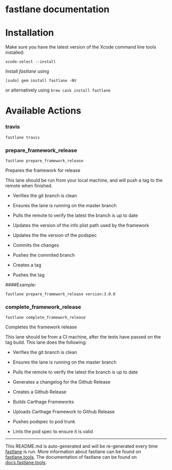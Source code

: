 fastlane documentation
================
# Installation

Make sure you have the latest version of the Xcode command line tools installed:

```
xcode-select --install
```

Install _fastlane_ using
```
[sudo] gem install fastlane -NV
```
or alternatively using `brew cask install fastlane`

# Available Actions
### travis
```
fastlane travis
```

### prepare_framework_release
```
fastlane prepare_framework_release
```
Prepares the framework for release

This lane should be run from your local machine, and will push a tag to the remote when finished.

 * Verifies the git branch is clean

 * Ensures the lane is running on the master branch

 * Pulls the remote to verify the latest the branch is up to date

 * Updates the version of the info plist path used by the framework

 * Updates the the version of the podspec

 * Commits the changes

 * Pushes the commited branch

 * Creates a tag

 * Pushes the tag

####Example:

```
fastlane prepare_framework_release version:3.0.0
```


### complete_framework_release
```
fastlane complete_framework_release
```
Completes the framework release

This lane should be from a CI machine, after the tests have passed on the tag build. This lane does the following:

 * Verifies the git branch is clean

 * Ensures the lane is running on the master branch

 * Pulls the remote to verify the latest the branch is up to date

 * Generates a changelog for the Github Release

 * Creates a Github Release

 * Builds Carthage Frameworks

 * Uploads Carthage Framework to Github Release

 * Pushes podspec to pod trunk

 * Lints the pod spec to ensure it is valid



----

This README.md is auto-generated and will be re-generated every time [fastlane](https://fastlane.tools) is run.
More information about fastlane can be found on [fastlane.tools](https://fastlane.tools).
The documentation of fastlane can be found on [docs.fastlane.tools](https://docs.fastlane.tools).
